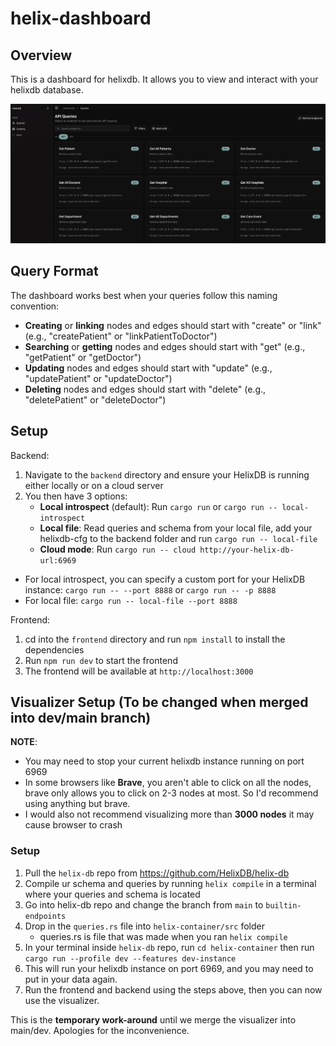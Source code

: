 # helix-dashboard

## Overview

This is a dashboard for helixdb. It allows you to view and interact with your helixdb database.

![Dashboard](./public/dashboard.png)


## Query Format

The dashboard works best when your queries follow this naming convention:

- **Creating** or **linking** nodes and edges should start with "create" or "link" (e.g., "createPatient" or "linkPatientToDoctor")
- **Searching** or **getting** nodes and edges should start with "get" (e.g., "getPatient" or "getDoctor")
- **Updating** nodes and edges should start with "update" (e.g., "updatePatient" or "updateDoctor")
- **Deleting** nodes and edges should start with "delete" (e.g., "deletePatient" or "deleteDoctor")

## Setup

Backend:
1. Navigate to the `backend` directory and ensure your HelixDB is running either locally or on a cloud server
2. You then have 3 options:
    - **Local introspect** (default): Run `cargo run` or `cargo run -- local-introspect`
    - **Local file**: Read queries and schema from your local file, add your helixdb-cfg to the backend folder and run `cargo run -- local-file`
    - **Cloud mode**: Run `cargo run -- cloud http://your-helix-db-url:6969`

- For local introspect, you can specify a custom port for your HelixDB instance: `cargo run -- --port 8888` or `cargo run -- -p 8888`
- For local file: `cargo run -- local-file --port 8888`

Frontend:
1. cd into the `frontend` directory and run `npm install` to install the dependencies
2. Run `npm run dev` to start the frontend
3. The frontend will be available at `http://localhost:3000`

## Visualizer Setup (To be changed when merged into dev/main branch)

**NOTE**: 
- You may need to stop your current helixdb instance running on port 6969
- In some browsers like **Brave**, you aren't able to click on all the nodes, brave only allows you to click on 2-3 nodes at most. So I'd recommend using anything but brave.
- I would also not recommend visualizing more than **3000 nodes** it may cause browser to crash

### Setup
1. Pull the `helix-db` repo from https://github.com/HelixDB/helix-db
2. Compile ur schema and queries by running `helix compile` in a terminal where your queries and schema is located
3. Go into helix-db repo and change the branch from `main` to `builtin-endpoints`
4. Drop in the `queries.rs` file into `helix-container/src` folder
    - queries.rs is file that was made when you ran `helix compile`
5. In your terminal inside `helix-db` repo, run `cd helix-container` then run `cargo run --profile dev --features dev-instance`
6. This will run your helixdb instance on port 6969, and you may need to put in your data again.
7. Run the frontend and backend using the steps above, then you can now use the visualizer.

This is the **temporary work-around** until we merge the visualizer into main/dev. Apologies for the inconvenience.
